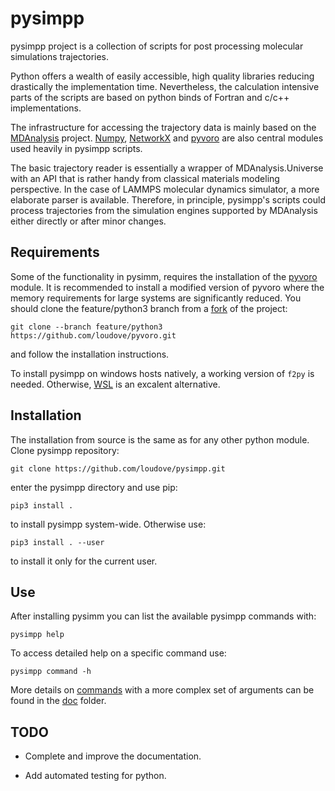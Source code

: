 pysimpp
=======

pysimpp project is a collection of scripts for post processing molecular simulations trajectories.

Python offers a wealth of easily accessible, high quality libraries reducing drastically the implementation time. Nevertheless, the calculation intensive parts of the scripts are based on python binds of Fortran and c/c++ implementations.

The infrastructure for accessing the trajectory data is mainly based on the [MDAnalysis](https://www.mdanalysis.org/) project. [Numpy](https://numpy.org/), [NetworkX](https://networkx.org/) and [pyvoro](https://github.com/joe-jordan/pyvoro) are also central modules used heavily in pysimpp scripts.

The basic trajectory reader is essentially a wrapper of MDAnalysis.Universe with an API that is rather handy from classical materials modeling perspective. In the case of LAMMPS molecular dynamics simulator, a more elaborate parser is available. Therefore, in principle, pysimpp's scripts could process trajectories from the simulation engines supported by MDAnalysis either directly or after minor changes.

Requirements
------------

Some of the functionality in pysimm, requires the installation of the [pyvoro](https://github.com/joe-jordan/pyvoro) module. It is recommended to install a modified version of pyvoro where the memory requirements for large systems are significantly reduced. You should clone the feature/python3 branch from a [fork](https://github.com/loudove/pyvoro) of the project:

    git clone --branch feature/python3 https://github.com/loudove/pyvoro.git

and follow the installation instructions.

To install pysimpp on windows hosts natively, a working version of `f2py` is needed. Otherwise, [WSL](https://docs.microsoft.com/en-us/windows/wsl/install) is an excalent alternative.

Installation
------------

[//]: # (Recommended - installation via `pip`: pip3 install pysimpp)

The installation from source is the same as for any other python module. Clone pysimpp repository:

    git clone https://github.com/loudove/pysimpp.git

enter the pysimpp directory and use pip:

    pip3 install .

to install pysimpp system-wide. Otherwise use:

    pip3 install . --user

to install it only for the current user.

Use
---

After installing pysimm you can list the available pysimpp commands with:

    pysimpp help

To access detailed help on a specific command use:

    pysimpp command -h

More details on [commands](./doc/README.md) with a more complex set of arguments can be found in the [doc](./doc) folder.

TODO
---

- Complete and improve the documentation.

- Add automated testing for python.

